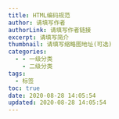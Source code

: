 ```yaml
---
title: HTML编码规范
author: 请填写作者
authorLink: 请填写作者链接
excerpt: 请填写简介
thumbnail: 请填写缩略图地址(可选)
categories:
  - - 一级分类
    - 二级分类
tags:
  - 标签
toc: true
date: 2020-08-28 14:05:54
updated: 2020-08-28 14:05:54
---
```

